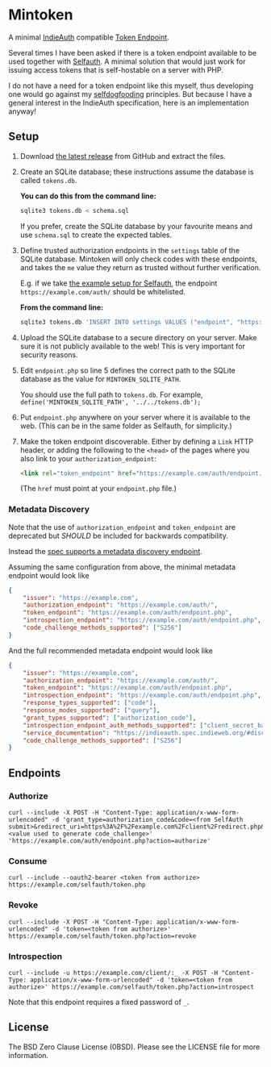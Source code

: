 # Mintoken

A minimal [IndieAuth][] compatible [Token Endpoint][].

Several times I have been asked if there is a token endpoint available to be used together with [Selfauth][]. A minimal solution that would just work for issuing access tokens that is self-hostable on a server with PHP.

I do not have a need for a token endpoint like this myself, thus developing one would go against my [selfdogfooding][] principles. But because I have a general interest in the IndieAuth specification, here is an implementation anyway!

[IndieAuth]: https://indieauth.net/
[Token Endpoint]: https://indieauth.spec.indieweb.org/#token-endpoint
[Selfauth]: https://github.com/Inklings-io/selfauth
[selfdogfooding]: https://indieweb.org/selfdogfood

## Setup

1. Download [the latest release](https://github.com/Zegnat/php-mintoken/releases/latest) from GitHub and extract the files.
   
2. Create an SQLite database; these instructions assume the database is called `tokens.db`.
   
   **You can do this from the command line:**
   
   ```bash
   sqlite3 tokens.db < schema.sql
   ```
   
   If you prefer, create the SQLite database by your favourite means and use `schema.sql` to create the expected tables.
   
3. Define trusted authorization endpoints in the `settings` table of the SQLite database. Mintoken will only check codes with these endpoints, and takes the `me` value they return as trusted without further verification.
   
   E.g. if we take [the example setup for Selfauth](https://github.com/Inklings-io/selfauth#setup), the endpoint `https://example.com/auth/` should be whitelisted.
   
   **From the command line:**
   
   ```bash
   sqlite3 tokens.db 'INSERT INTO settings VALUES ("endpoint", "https://example.com/auth/");'
   ```
   
4. Upload the SQLite database to a secure directory on your server. Make sure it is not publicly available to the web! This is very important for security reasons.
   
5. Edit `endpoint.php` so line 5 defines the correct path to the SQLite database as the value for `MINTOKEN_SQLITE_PATH`.
   
   You should use the full path to `tokens.db`. For example, `define('MINTOKEN_SQLITE_PATH', '../../tokens.db');`
   
6. Put `endpoint.php` anywhere on your server where it is available to the web. (This can be in the same folder as Selfauth, for simplicity.)
   
7. Make the token endpoint discoverable. Either by defining a `Link` HTTP header, or adding the following to the `<head>` of the pages where you also link to your `authorization_endpoint`:
   
   ```html
   <link rel="token_endpoint" href="https://example.com/auth/endpoint.php">
   ```
   
   (The `href` must point at your `endpoint.php` file.)

### Metadata Discovery
Note that the use of `authorization_endpoint` and `token_endpoint` are deprecated but *SHOULD* be included for backwards compatibility.

Instead the [spec supports a metadata discovery endpoint](https://indieauth.spec.indieweb.org/#discovery).

Assuming the same configuration from above, the minimal metadata endpoint would look like
```json
{
	"issuer": "https://example.com",
	"authorization_endpoint": "https://example.com/auth/",
	"token_endpoint": "https://example.com/auth/endpoint.php",
	"introspection_endpoint": "https://example.com/auth/endpoint.php",
	"code_challenge_methods_supported": ["S256"]
}
```
And the full recommended metadata endpoint would look like
```json
{
	"issuer": "https://example.com",
	"authorization_endpoint": "https://example.com/auth/",
	"token_endpoint": "https://example.com/auth/endpoint.php",
	"introspection_endpoint": "https://example.com/auth/endpoint.php",
	"response_types_supported": ["code"],
	"response_modes_supported": ["query"],
	"grant_types_supported": ["authorization_code"],
	"introspection_endpoint_auth_methods_supported": ["client_secret_basic"],
	"service_documentation": "https://indieauth.spec.indieweb.org/#discovery",
	"code_challenge_methods_supported": ["S256"]
}
```

## Endpoints

### Authorize
```curl
curl --include -X POST -H "Content-Type: application/x-www-form-urlencoded" -d 'grant_type=authorization_code&code=<from SelfAuth submit>&redirect_uri=https%3A%2F%2Fexample.com%2Fclient%2Fredirect.php&client_id=https%3A%2F%2Fexample.com%2Fclient%2F&code_verifier=<value used to generate code_challenge>' 'https://example.com/auth/endpoint.php?action=authorize'
```

### Consume
```curl
curl --include --oauth2-bearer <token from authorize> https://example.com/selfauth/token.php
```

### Revoke
```curl
curl --include -X POST -H "Content-Type: application/x-www-form-urlencoded" -d 'token=<token from authorize>' https://example.com/selfauth/token.php?action=revoke
```

### Introspection
```curl
curl --include -u https://example.com/client/:_ -X POST -H "Content-Type: application/x-www-form-urlencoded" -d 'token=<token from authorize>' https://example.com/selfauth/token.php?action=introspect
```
Note that this endpoint requires a fixed password of `_`.

## License

The BSD Zero Clause License (0BSD). Please see the LICENSE file for
more information.
